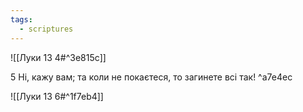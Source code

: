 ```yaml
---
tags:
  - scriptures
---
```


![[Луки 13 4#^3e815c]]

5 Ні, кажу вам; та коли не покаєтеся, то загинете всі так! ^a7e4ec

![[Луки 13 6#^1f7eb4]]